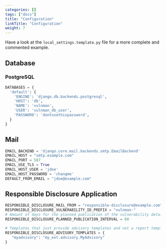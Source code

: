 ```yaml
---
categories: []
tags: ["docs"]
title: "Configuration"
linkTitle: "Configuration"
weight: 7
---
```


Have a look at the `local_settings.template.py` file for a more complete and commented example.

## Database
### PostgreSQL
```python
DATABASES = {
  'default': {
    'ENGINE': 'django.db.backends.postgresql',
    'HOST': 'db',
    'NAME': 'vulnman',
    'USER': 'vulnman_db_user',
    'PASSWORD': 'dontusethispassword',
  }
}
```


## Mail
```python
EMAIL_BACKEND = 'django.core.mail.backends.smtp.EmailBackend'
EMAIL_HOST = "smtp.example.com"
EMAIL_PORT = 587
EMAIL_USE_TLS = True
EMAIL_HOST_USER = 'jdoe'
EMAIL_HOST_PASSWORD = 'changme'
DEFAULT_FROM_EMAIL = "jdoe@example.com"
```

## Responsible Disclosure Application
```python
RESPONSIBLE_DISCLOSURE_MAIL_FROM = "responsible-disclosure@example.com"
RESPONSIBLE_DISCLOSURE_VULNERABILITY_ID_PREFIX = "vulnman-"
# Amount of days for the planned publication of the vulnerability details
RESPONSIBLE_DISCLOSURE_PLANNED_PUBLICATION_INTERVAL = 60

# Templates that just provide advisory templates and not a report template
RESPONSIBLE_DISCLOSURE_ADVISORY_TEMPLATES = {
   "myadvisory": "my_ext.advisory.MyAdvisory"
}
```